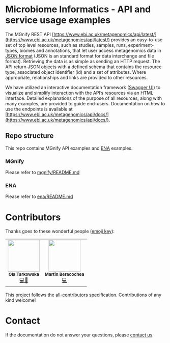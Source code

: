# Microbiome Informatics - API and service usage examples

The MGnify REST API [https://www.ebi.ac.uk/metagenomics/api/latest/](https://www.ebi.ac.uk/metagenomics/api/latest/) provides an easy-to-use set of top level resources, such as studies, samples, runs, experiment-types, biomes and annotations, that let user access metagenomics data in [JSON format](https://en.wikipedia.org/wiki/JSON) (JSON is an standard format for data interchange and file format). Retrieving the data is as simple as sending an HTTP request. The API return JSON objects with a defined schema that contains the resource type, associated object identifier (id) and a set of attributes. Where appropriate, relationships and links are provided to other resources.

We have utilized an interactive documentation framework ([Swagger UI](https://swagger.io/tools/swagger-ui/)) to visualize and simplify interaction with the API’s resources via an HTML interface. Detailed explanations of the purpose of all resources, along with many examples, are provided to guide end-users. Documentation on how to use the endpoints is available at [https://www.ebi.ac.uk/metagenomics/api/docs/](https://www.ebi.ac.uk/metagenomics/api/docs/).

## Repo structure

This repo contains MGnify API examples and [ENA](https://www.ebi.ac.uk/ena) examples. 

### MGnify

Please refer to [mgnify/README.md](mgnify/README.md)

### ENA

Please refer to [ena/README.md](ena/README.md)

Contributors
============

Thanks goes to these wonderful people ([emoji key](https://allcontributors.org/docs/en/emoji-key)):

<!-- ALL-CONTRIBUTORS-LIST:START - Do not remove or modify this section -->
<!-- prettier-ignore-start -->
<!-- markdownlint-disable -->
<table>
  <tr>
    <td align="center"><a href="https://github.com/olatarkowska"><img src="https://avatars3.githubusercontent.com/u/1065155?v=4" width="100px;" alt=""/><br /><sub><b>Ola Tarkowska</b></sub></a><br /><a href="https://github.com/EBI-Metagenomics/emg-toolkit/commits?author=olatarkowska" title="Code">💻</a><a href="https://github.com/EBI-Metagenomics/EMG-docs/commits/master?author=olatarkowska">📖</a></td>
    <td align="center"><a href="https://github.com/mberacochea"><img src="https://avatars3.githubusercontent.com/u/1123897?v=4" width="100px;" alt=""/><br /><sub><b>Martin Beracochea</b></sub></a><br /><a href="https://github.com/EBI-Metagenomics/emg-toolkit/commits?author=mberacochea" title="Code">💻</a></td>
  </tr>
</table>

<!-- markdownlint-enable -->
<!-- prettier-ignore-end -->
<!-- ALL-CONTRIBUTORS-LIST:END -->

This project follows the [all-contributors](https://github.com/all-contributors/all-contributors) specification. Contributions of any kind welcome!

Contact
=======

If the documentation do not answer your questions, please [contact us](https://www.ebi.ac.uk/support/metagenomics).